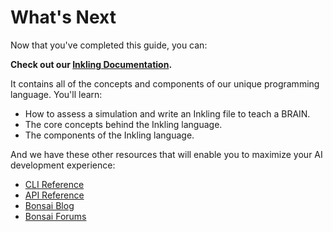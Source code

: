 # What's Next

Now that you've completed this guide, you can:

**Check out our [Inkling Documentation][1].**

It contains all of the concepts and components of our unique programming language. You'll learn:

* How to assess a simulation and write an Inkling file to teach a BRAIN.
* The core concepts behind the Inkling language.
* The components of the Inkling language.

And we have these other resources that will enable you to maximize your AI development experience:

* [CLI Reference][2]
* [API Reference][3]
* [Bonsai Blog][4]
* [Bonsai Forums][5]

[1]: ./inkling.html
[2]: ./reference.html#cli-reference
[3]: ./reference.html#http-api-reference
[4]: https://bons.ai/blog
[5]: http://forums.bons.ai/